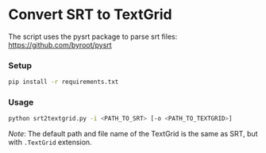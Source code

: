 # Convert SRT to TextGrid

The script uses the pysrt package to parse srt files: https://github.com/byroot/pysrt

### Setup
```bash
pip install -r requirements.txt
```

### Usage
```bash
python srt2textgrid.py -i <PATH_TO_SRT> [-o <PATH_TO_TEXTGRID>]
```
_Note_: The default path and file name of the TextGrid is the same as SRT, but with `.TextGrid` extension.

